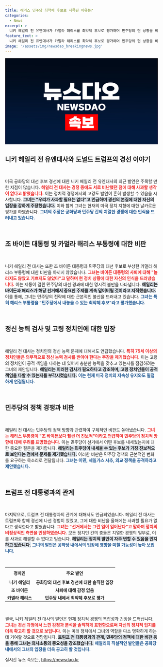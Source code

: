 ```yaml
---
title: 해리스 민주당 최약체 후보로 지목된 이유는?
categories:
  - News
excerpt: >
  니키 헤일리 전 유엔대사가 카멀라 해리스를 최약체 후보로 평가하며 민주당의 현 상황을 비판했다. 그는 바이든과 해리스를 겨냥한 정책 공략을 제안하며, 트럼프에 대한 비난에 사과할 필요 없다고 강조했다.
feature_text: >
  니키 헤일리 전 유엔대사가 카멀라 해리스를 최약체 후보로 평가하며 민주당의 현 상황을 비판했다. 그는 바이든과 해리스를 겨냥한 정책 공략을 제안하며, 트럼프에 대한 비난에 사과할 필요 없다고 강조했다.
image: '/assets/img/newsdao_breakingnews.jpg'
---
```


<p><img src="/assets/img/newsdao_breakingnews.jpg" alt="flaretime 속보" /></p>

<h2 data-ke-size="size26">니키 헤일리 전 유엔대사와 도널드 트럼프의 경선 이야기</h2>

<p data-ke-size="size16">&nbsp;</p>

<p>미국 공화당의 대선 후보 경선에 대한 니키 헤일리 전 유엔대사의 최근 발언은 주목할 만한 지점이 많습니다. <b><span style="color: #ee2323;">헤일리 전 대사는 경쟁 중에도 서로 비난했던 점에 대해 사과할 생각이 없다고 밝혔습니다.</span></b> 이는 정치적 경쟁에서의 고강도 발언이 흔히 발생할 수 있음을 시사합니다. <b><span style="background-color: #21538527;">그녀는 "우리가 사과할 필요는 없다"고 언급하며 경선의 본질에 대한 자신의 입장을 강하게 주장했습니다.</span></b> 이와 함께 그녀는 현재의 미국 정치 지형에 대한 날카로운 평가를 하였습니다. <b><span style="color: #1a5490;">그녀의 주장은 공화당과 민주당 간의 치열한 경쟁에 대한 인식을 드러내고 있습니다.</span></b> </p>

<p data-ke-size="size16">&nbsp;</p>

<h2 data-ke-size="size26">조 바이든 대통령 및 카멀라 해리스 부통령에 대한 비판</h2>

<p data-ke-size="size16">&nbsp;</p>

<p>니키 헤일리 전 대사는 또한 조 바이든 대통령과 민주당의 대선 후보로 부상한 카멀라 해리스 부통령에 대한 비판을 아끼지 않았습니다. <b><span style="color: #ee2323;">그녀는 바이든 대통령의 사퇴에 대해 "놀라지도 않았고 기쁘지도 않았다"고 말하며 현 정치 상황에 대한 자신의 인식을 드러냈습니다.</span></b> 이는 제동이 걸린 민주당의 대선 경과에 대한 명시적 불만을 나타냅니다. <b><span style="background-color: #21538527;">헤일리는 바이든과 해리스가 해당 선거에서 중요한 주제를 계속 덮어버릴 것이라고 지적했습니다.</span></b> 이를 통해, 그녀는 민주당의 전략에 대한 근본적인 불신을 드러내고 있습니다. <b><span style="color: #1a5490;">그녀는 특히 해리스 부통령을 "민주당에서 내놓을 수 있는 최약체 후보"라고 평가했습니다.</span></b> </p>

<p data-ke-size="size16">&nbsp;</p>

<h2 data-ke-size="size26">정신 능력 검사 및 고령 정치인에 대한 입장</h2>

<p data-ke-size="size16">&nbsp;</p>

<p>헤일리 전 대사는 정치인의 정신 능력 문제에 대해서도 언급했습니다. <b><span style="color: #ee2323;">특히 75세 이상의 정치인들은 의무적으로 정신 능력 검사를 받아야 한다는 주장을 제기했습니다.</span></b> 이는 고령의 정치인이 공적 책임을 다하는 데 있어서 충분한 능력을 갖추고 있는지를 점검하려는 그녀의 제안입니다. <b><span style="background-color: #21538527;">헤일리는 이러한 검사가 필요하다고 강조하며, 고령 정치인들이 공적 책임을 다할 수 있는지를 부각시켰습니다.</span></b> <b><span style="color: #1a5490;">이는 현재 미국 정치의 지속성 유지와도 밀접하게 연결됩니다.</span></b> </p>

<p data-ke-size="size16">&nbsp;</p>

<h2 data-ke-size="size26">민주당의 정책 경쟁과 비판</h2>

<p data-ke-size="size16">&nbsp;</p>

<p>헤일리 전 대사는 민주당의 정책 방향과 관련하여 구체적인 비판도 쏟아냈습니다. <b><span style="color: #ee2323;">그녀는 해리스 부통령이 "조 바이든보다 훨씬 더 진보적"이라고 언급하며 민주당의 정치적 방향에 대해 우려를 표명했습니다.</span></b> 이는 민주당이 선거에서 어떤 후보를 내세웠는지에 대한 중요한 질문을 제기합니다. <b><span style="background-color: #21538527;">헤일리는 민주당이 내세울 수 있는 후보가 가장 진보적으로 보인다는 점에서 문제를 제기했습니다.</span></b> 이러한 비판은 민주당 정책의 근본적인 변화를 요구하는 목소리로 전달됩니다. <b><span style="color: #1a5490;">그녀는 이민, 셰일가스 시추, 외교 정책을 공격하라고 제안했습니다.</span></b> </p>

<p data-ke-size="size16">&nbsp;</p>

<h2 data-ke-size="size26">트럼프 전 대통령과의 관계</h2>

<p data-ke-size="size16">&nbsp;</p>

<p>마지막으로, 트럼프 전 대통령과의 관계에 대해서도 언급되었습니다. 헤일리 전 대사는 트럼프와 함께 경선에 나선 경험이 있었고, 그에 대한 비난을 올해에는 사과할 필요가 없다고 생각한다고 밝혔습니다. <b><span style="color: #ee2323;">그녀는 "선거에서는 그런 일이 일어난다"고 말하며 정치의 비정상적인 측면을 인정하였습니다.</span></b> 모든 정치인 간의 충돌은 치열한 경쟁의 일부로, 이를 사과로 해결할 수 없다고 믿습니다. <b><span style="background-color: #21538527;">헤일리는 정치적 발언이 자주 변할 수 있음을 인지하고 있습니다.</span></b> <b><span style="color: #1a5490;">그녀의 발언은 공화당 내에서의 입장에 영향을 미칠 가능성이 높아 보입니다.</span></b> </p>

<p data-ke-size="size16">&nbsp;</p>

<table style="width: 100%; border-collapse: collapse;">
<tr>
<td style="text-align: center; height: 30px;"><b>정치인</b></td>
<td style="text-align: center; height: 30px;"><b>주요 발언</b></td>
</tr>
<tr>
<td style="text-align: center; height: 17px;"><b>니키 헤일리</b></td>
<td style="text-align: center; height: 17px;"><b>공화당의 대선 후보 경선에 대한 솔직한 입장</b></td>
</tr>
<tr>
<td style="text-align: center; height: 17px;"><b>조 바이든</b></td>
<td style="text-align: center; height: 17px;"><b>사퇴에 대해 감정 없음</b></td>
</tr>
<tr>
<td style="text-align: center; height: 17px;"><b>카멀라 해리스</b></td>
<td style="text-align: center; height: 17px;"><b>민주당 내에서 최약체 후보로 평가</b></td>
</tr>
</table>

<p data-ke-size="size16">&nbsp;</p>

<p>결국, 니키 헤일리 전 대사의 발언은 현재 정치적 경쟁의 복잡성과 긴장을 드러냅니다. <b><span style="color: #ee2323;">그녀는 경선 과정에서 느낀 감정과 분석을 솔직하게 표현함으로써 자신의 정치적 입지를 더욱 확고히 할 것으로 보입니다.</span></b> 이는 미래 정치에서 그녀의 역할을 다소 명확하게 하는 데 기여할 것으로 전망됩니다. <b><span style="background-color: #21538527;">트럼프 전 대통령과의 관계, 민주당의 정책에 대한 비판 등을 통해 그녀는 의사소통의 중요성을 강조했습니다.</span></b> <b><span style="color: #1a5490;">헤일리의 직설적인 발언들은 공화당 내에서의 그녀의 입장을 더욱 공고히 할 것입니다.</span></b></p>
실시간 뉴스 속보는, <a href="https://newsdao.kr" rel="dofollow">https://newsdao.kr</a>


